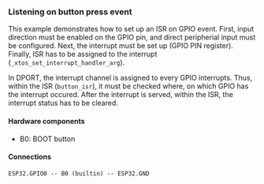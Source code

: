 ### Listening on button press event

This example demonstrates how to set up an ISR on GPIO event.
First, input direction must be enabled on the GPIO pin,
and direct peripherial input must be configured.
Next, the interrupt must be set up (GPIO PIN register).
Finally, ISR has to be assigned to the interrupt (`_xtos_set_interrupt_handler_arg`).

In DPORT, the interrupt channel is assigned to every GPIO interrupts.
Thus, within the ISR (`button_isr`), it must be checked where, on which GPIO has the interrupt occured.
After the interrupt is served, within the ISR, the interrupt status has to be cleared.

#### Hardware components

* B0: BOOT button

#### Connections

```
ESP32.GPIO0 -- B0 (builtin) -- ESP32.GND
```
